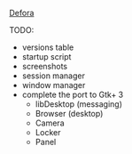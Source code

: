 [Defora](http://www.defora.org/)

TODO:

- versions table
- startup script
- screenshots
- session manager
- window manager
- complete the port to Gtk+ 3
  * libDesktop (messaging)
  * Browser (desktop)
  * Camera
  * Locker
  * Panel

